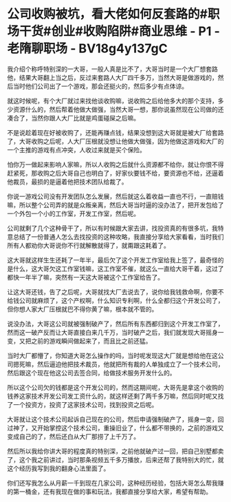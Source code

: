 # 公司收购被坑，看大佬如何反套路的#职场干货#创业#收购陷阱#商业思维 - P1 - 老隋聊职场 - BV18g4y137gC

我介绍个称呼特别深的一大哥，一般人真是比不了，大哥当时是一个大厂想套路他，结果大哥翻上当之后，反过来套路人大厂四千多万，当然大哥是做游戏的，然后当时他们公司出了一个游戏，那会还挺火的，然后多少有点体谅。

就这时候呢，有个大厂就过来找他谈收购嘛，说收购之后给他多大的那个支持，多少资源什么的，然后帮着他做大做强，当然大哥一想，那你说虽然现在公司做的还凑合了，当然你跟人大厂比就是鸡蛋碰屎之后嘛。

不是说趁着现在好被收购了，还能再赚点钱，结果没想到这大哥就是被大厂给套路了，大哥收购之后呢，人大厂压根就没想让他做大做强，因为他做这游戏和大厂的一个主推的游戏有点冲突，人收过来就是买个保险。

怕你万一做起来影响人家嘛，所以人收购之后就什么资源都不给你，就让你恨不得赶紧死，那收购之后大哥自己也明白了，好家伙要钱不给，要资源也不给，还逼着他裁员，最损的是逼着他把技术团队给裁了。

你说一游戏公司没有开发团队怎么发展，然后就这么着收益一直也不行，一直赔钱嘛，所以整个公司弄的就是众叛亲离，然后大哥当时逼的没办法了，把开发包给了一个外包一个小的工作室，开发工作室，然后呢。

公司就剩了几个这种骨干了，所以有时候跟大家去讲，找投资真的有很多坑，我特意总结了一份普通人怎么去找投资的这种攻略，我直接分享给大家看看，当时我们所有人都劝你大哥说你不行就解散就得了，就甭跟这耗着了。

这大哥就这样生生还耗了一年半，最后欠了这个开发工作室给我上签了，最奇怪的是什么，这大哥欠这工作室钱嘛，这工作室不催，就这么一直给大哥干着，这过了都快一年半了嘛，突然有一天这大哥被这个工作室给告了。

让这大哥还钱，告了之后呢，大哥就找大厂去说去了，说你给我钱救命啊，你要不给钱公司就麻烦了，这个产权啊，什么知识专利啊，什么全都归这个开发公司了，但你想人家大厂压根就巴不得你黄了嘛，根本就不管的。

说没办法，大哥这公司就被强制破产了，然后所有东西都归到这个开发工作室了，然而这一破产反而让大哥直接白来几千万，当时破产之后，我们就发现大哥摇身一变，又把之前的游戏瞬间做起来了，而且比之前还猛。

当时大厂都懵了，你知道大哥怎么操作的吗，当时呢发现这大厂就是想给他在这公司摁死嘛，然后逼迫他把技术裁员，他就把所有裁的人单独成立了一个技术公司，然后跟这个现在他这公司去签合同，给做技术服务开发什么的。

所以这个公司欠的钱都是这个开发公司的，然而这期间呢，大哥先是拿这个收购的钱养这家技术开发公司发工资什么的，就这样还剩了两千多万嘛，然后同时呢又找了一个投资方，投资了这家技术公司，找到投资之后呢。

大哥就让这个技术公司起诉自己现在的公司，然后申请强制破产了，摇身一变，回过神了，又开始掌控这个技术公司，重操旧业了，什么都不带换的，之前的游戏又变成自己的了，然后还白从大厂那捞了上千万了。

然后所以我给你讲大哥的程度真的特别深，之前他就破产过一回，把自己别墅都卖了，这个我之前讲过，当时那条视频五千多万播放，后来还帮了我特别大的忙，就这个经历我写到我的翻身心法里面了。

你们还写我怎么从月薪一千到现在几家公司，这种经历经验，包括大哥怎么帮我赚的第一桶金，还有我现在做的事和玩法，我都直接分享给大家，希望有帮助。

